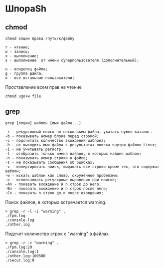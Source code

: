 # ШпораSh

## chmod
`chmod опции права /путь/к/файлу`

```
r - чтение;
w - запись;
x - выполнение;
s - выполнение  от имени суперпользователя (дополнительный);
```
```
u - владелец файла;
g - группа файла;
o - все остальные пользователи;
```
Проставление всем прав на чтение
```
chmod ugo+w file
```

## grep
`grep [опции] шаблон [имя файла...]`

```
-r - рекурсивный поиск по нескольким файла, указать нужно каталог.
-b - показывать номер блока перед строкой;
-c - подсчитать количество вхождений шаблона;
-h - не выводить имя файла в результатах поиска внутри файлов Linux;
-i - не учитывать регистр;
-l - отобразить только имена файлов, в которых найден шаблон;
-n - показывать номер строки в файле;
-s - не показывать сообщения об ошибках;
-v - инвертировать поиск, выдавать все строки кроме тех, что содержат шаблон;
-w - искать шаблон как слово, окружённое пробелами;
-e - использовать регулярные выражения при поиске;
-An - показать вхождение и n строк до него;
-Bn - показать вхождение и n строк после него;
-Cn - показать n строк до и после вхождения;
```

Поиск файлов, в которых встречается warning.
```
> grep -r -l -i "warning" .
./fpm.log
./console.log
./other.log
```

Подсчет количество строк с "warning" в файлах
```
> grep -r -c "warning" .
./fpm.log:20
./console.log:1
./other.log:100500
./secur.log:0
```
